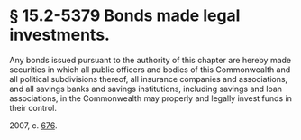 # § 15.2-5379 Bonds made legal investments.

<p>Any bonds issued pursuant to the authority of this chapter are hereby made securities in which all public officers and bodies of this Commonwealth and all political subdivisions thereof, all insurance companies and associations, and all savings banks and savings institutions, including savings and loan associations, in the Commonwealth may properly and legally invest funds in their control.</p><p>2007, c. <a href='http://lis.virginia.gov/cgi-bin/legp604.exe?071+ful+CHAP0676'>676</a>.</p>